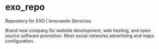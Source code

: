 # exo_repo
Repository for EXO | Innovando Servicios

Brand new company for website development, web hosting, and open source software promotion.
Most social networks advertising and maps configuration.

